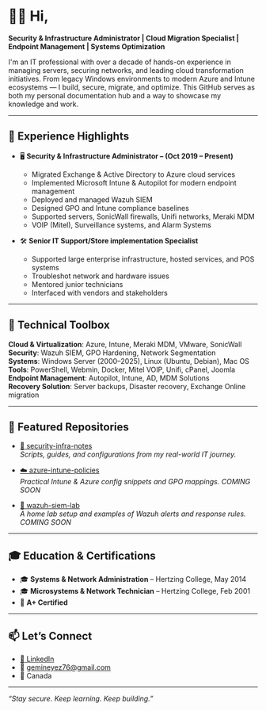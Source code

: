 # 👋🏾 Hi,

**Security & Infrastructure Administrator | Cloud Migration Specialist | Endpoint Management | Systems Optimization**

I'm an IT professional with over a decade of hands-on experience in managing servers, securing networks, and leading cloud transformation initiatives. From legacy Windows environments to modern Azure and Intune ecosystems — I build, secure, migrate, and optimize. This GitHub serves as both my personal documentation hub and a way to showcase my knowledge and work.

---

## 💼 Experience Highlights

- 🖥️ **Security & Infrastructure Administrator – (Oct 2019 – Present)**  
  - Migrated Exchange & Active Directory to Azure cloud services
  - Implemented Microsoft Intune & Autopilot for modern endpoint management  
  - Deployed and managed Wazuh SIEM  
  - Designed GPO and Intune compliance baselines  
  - Supported servers, SonicWall firewalls, Unifi networks, Meraki MDM  
  - VOIP (Mitel), Surveillance systems, and Alarm Systems

- 🛠️ **Senior IT Support/Store implementation Specialist**  
  - Supported large enterprise infrastructure, hosted services, and POS systems  
  - Troubleshot network and hardware issues  
  - Mentored junior technicians  
  - Interfaced with vendors and stakeholders

---

## 🧰 Technical Toolbox

**Cloud & Virtualization**: Azure, Intune, Meraki MDM, VMware, SonicWall  
**Security**: Wazuh SIEM, GPO Hardening, Network Segmentation  
**Systems**: Windows Server (2000–2025), Linux (Ubuntu, Debian), Mac OS  
**Tools**: PowerShell, Webmin, Docker, Mitel VOIP, Unifi, cPanel, Joomla  
**Endpoint Management**: Autopilot, Intune, AD, MDM Solutions  
**Recovery Solution**: Server backups, Disaster recovery, Exchange Online migration

---

## 📘 Featured Repositories

- [🔐 security-infra-notes](https://github.com/DatProphet/security-infra-notes)  
  _Scripts, guides, and configurations from my real-world IT journey._

- [☁️ azure-intune-policies](https://github.com/DatProphet/azure-intune-policies)  
  _Practical Intune & Azure config snippets and GPO mappings. COMING SOON_

- [🧠 wazuh-siem-lab](https://github.com/DatProphet/wazuh-siem-lab)  
  _A home lab setup and examples of Wazuh alerts and response rules. COMING SOON_

---

## 🎓 Education & Certifications

- 🎓 **Systems & Network Administration** – Hertzing College, May 2014  
- 🎓 **Microsystems & Network Technician** – Hertzing College, Feb 2001  
- 🏅 **A+ Certified**

---

## 📫 Let’s Connect

- [🔗 LinkedIn](https://www.linkedin.com/in/jason-morgan-9a56348/)
- 📧 gemineyez76@gmail.com  
- 📍  Canada

---

_“Stay secure. Keep learning. Keep building.”_
